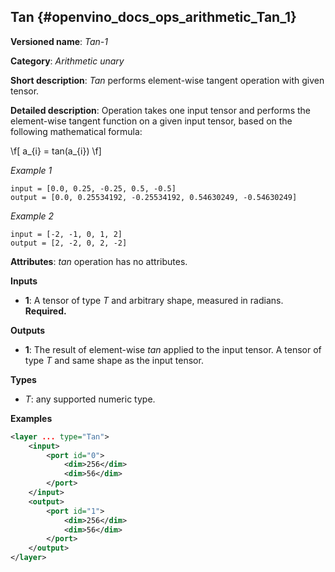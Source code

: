 ## Tan <a name="Tan"></a> {#openvino_docs_ops_arithmetic_Tan_1}

**Versioned name**: *Tan-1*

**Category**: *Arithmetic unary*

**Short description**: *Tan* performs element-wise tangent operation with given tensor.

**Detailed description**:  Operation takes one input tensor and performs the element-wise tangent function on a given input tensor, based on the following mathematical formula:

\f[
a_{i} = tan(a_{i})
\f]

*Example 1*

    input = [0.0, 0.25, -0.25, 0.5, -0.5]
    output = [0.0, 0.25534192, -0.25534192, 0.54630249, -0.54630249]

*Example 2*

    input = [-2, -1, 0, 1, 2]
    output = [2, -2, 0, 2, -2]

**Attributes**: *tan*  operation has no attributes.

**Inputs**

* **1**: A tensor of type *T* and arbitrary shape, measured in radians. **Required.**

**Outputs**

* **1**: The result of element-wise *tan* applied to the input tensor. A tensor of type *T* and same shape as the input tensor.

**Types**

* *T*: any supported numeric type.


**Examples**

```xml
<layer ... type="Tan">
    <input>
        <port id="0">
            <dim>256</dim>
            <dim>56</dim>
        </port>
    </input>
    <output>
        <port id="1">
            <dim>256</dim>
            <dim>56</dim>
        </port>
    </output>
</layer>
```
